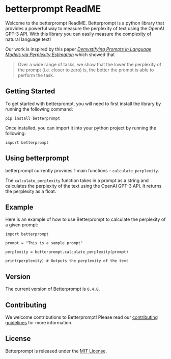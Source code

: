 # betterprompt ReadME

Welcome to the betterprompt ReadME. Betterprompt is a python library that provides a powerful way to measure the perplexity of text using the OpenAI GPT-3 API. With this library you can easily measure the complexity of natural language text!

Our work is inspired by this paper [*Demystifying Prompts in Language Models via Perplexity Estimation*](https://arxiv.org/pdf/2212.04037.pdf) which showed that 

>Over a wide range of tasks, we show that the lower the perplexity of the prompt (i.e. closer to zero) is, the better the prompt is able to perform the task.


## Getting Started 

To get started with betterprompt, you will need to first install the library by running the following command:

`pip install betterprompt`

Once installed, you can import it into your python project by running the following:

`import betterprompt`

## Using betterprompt

betterprompt currently provides 1 main functions - `calculate_perplexity`. 

The `calculate_perplexity` function takes in a prompt as a string and calculates the perplexity of the text using the OpenAI GPT-3 API. It returns the perplexity as a float. 

## Example

Here is an example of how to use Betterprompt to calculate the perplexity of a given prompt:

```
import betterprompt

prompt = "This is a sample prompt"

perplexity = betterprompt.calculate_perplexity(prompt)

print(perplexity) # Outputs the perplexity of the text
```

## Version

The current version of Betterprompt is `0.4.0`. 

## Contributing

We welcome contributions to Betterprompt! Please read our [contributing guidelines](https://github.com/betterprompt/readme/blob/master/CONTRIBUTING.md) for more information. 

## License

Betterprompt is released under the [MIT License](https://github.com/betterprompt/readme/blob/master/LICENSE).
